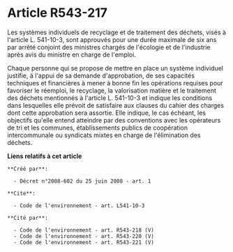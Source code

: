 # Article R543-217

Les systèmes individuels de recyclage et de traitement des déchets, visés à l'article L. 541-10-3, sont approuvés pour une
durée maximale de six ans par arrêté conjoint des ministres chargés de l'écologie et de l'industrie après avis du ministre en
charge de l'emploi. 

Chaque personne qui se propose de mettre en place un système individuel justifie, à l'appui de sa demande d'approbation, de
ses capacités techniques et financières à mener à bonne fin les opérations requises pour favoriser le réemploi, le recyclage,
la valorisation matière et le traitement des déchets mentionnés à l'article L. 541-10-3 et indique les conditions dans
lesquelles elle prévoit de satisfaire aux clauses du cahier des charges dont cette approbation sera assortie. Elle indique,
le cas échéant, les objectifs qu'elle entend atteindre par des conventions avec les opérateurs de tri et les communes,
établissements publics de coopération intercommunale ou syndicats mixtes en charge de l'élimination des déchets.

**Liens relatifs à cet article**

	**Créé par**:

	  - Décret n°2008-602 du 25 juin 2008 - art. 1

	**Cite**:

	  - Code de l'environnement - art. L541-10-3

	**Cité par**:

	  - Code de l'environnement - art. R543-218 (V)
	  - Code de l'environnement - art. R543-220 (V)
	  - Code de l'environnement - art. R543-221 (V)
